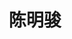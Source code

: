---
# Display name

title: 陈明骏
user_groups: ["Current Master Students"]



organizations:
- name: 2021- 

Interests:
- big data analytics;machine learning;deep learning

---